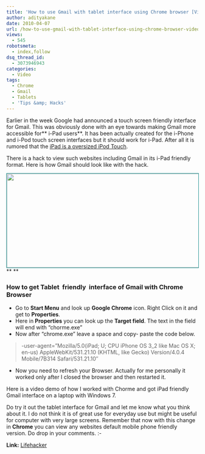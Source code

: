 ```yaml
---
title: 'How to use Gmail with tablet interface using Chrome browser [Video]'
author: adityakane
date: 2010-04-07
url: /how-to-use-gmail-with-tablet-interface-using-chrome-browser-video/
views:
  - 545
robotsmeta:
  - index,follow
dsq_thread_id:
  - 3073946943
categories:
  - Video
tags:
  - Chrome
  - Gmail
  - Tablets
  - 'Tips &amp; Hacks'
---
```

Earlier in the week Google had announced a touch screen friendly interface for Gmail. This was obviously done with an eye towards making Gmail more accessible for** i-Pad users**. It has been actually created for the i-Phone and i-Pod touch screen interfaces but it should work for i-Pad. After all it is rumored that the [iPad is a oversized iPod Touch][1].

There is a hack to view such websites including Gmail in its i-Pad friendly format. Here is how Gmail should look like with the hack.

<a rel="attachment wp-att-23064" href="http://devilsworkshop.org/how-to-use-gmail-with-tablet-interface-using-chrome-browser-video/gmail_tablet_chrome/"><img class="size-full wp-image-23064 aligncenter" style="border: 1px solid teal;" title="Gmail_tablet_chrome" src="http://cdn.devilsworkshop.org/files/2010/04/Gmail_tablet_chrome.png" alt="" width="550" height="246" /></a>** **

### How to get Tablet  friendly  interface of Gmail with Chrome Browser

  * Go to **Start Menu** and look up **Google Chrome** icon. Right Click on it and get to **Properties**.
  * Here in **Properties** you can look up the **Target field**. The text in the field will end with &#8220;chorme.exe&#8221;
  * Now after &#8220;chrome.exe&#8221; leave a space and copy- paste the code below.

> -user-agent=&#8221;Mozilla/5.0(iPad; U; CPU iPhone OS 3_2 like Mac OS X; en-us) AppleWebKit/531.21.10 (KHTML, like Gecko) Version/4.0.4 Mobile/7B314 Safari/531.21.10&#8243;

  * Now you need to refresh your Browser. Actually for me personally it worked only after I closed the browser and then restarted it.

Here is a video demo of how I worked with Chorme and got iPad friendly Gmail interface on a laptop with Windows 7.



Do try it out the tablet interface for Gmail and let me know what you think about it. I do not think it is of great use for everyday use but might be useful for computer with very large screens. Remember that now with this change in **Chrome** you can view any websites default mobile phone friendly version. Do drop in your comments. <img src="http://devilsworkshop.org/wp-includes/images/smilies/simple-smile.png" alt=":-)" class="wp-smiley" style="height: 1em; max-height: 1em;" />

**Link:** <a href="http://lifehacker.com/comment/21276101/" onclick="_gaq.push(['_trackEvent', 'outbound-article', 'http://lifehacker.com/comment/21276101/', 'Lifehacker']);" >Lifehacker</a>

 [1]: http://devilsworkshop.org/ipod-touch-and-ipad-are-they-twins/ "iPad is a oversized iPod Touch"
